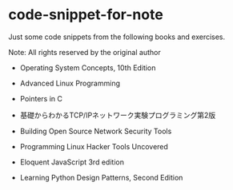 # code-snippet-for-note

Just some code snippets from the following books and exercises.

Note: All rights reserved by the original author

- Operating System Concepts, 10th Edition
- Advanced Linux Programming

- Pointers in C
- 基礎からわかるTCP/IPネットワーク実験プログラミング第2版

- Building Open Source Network Security Tools
- Programming Linux Hacker Tools Uncovered
- Eloquent JavaScript 3rd edition
- Learning Python Design Patterns, Second Edition
